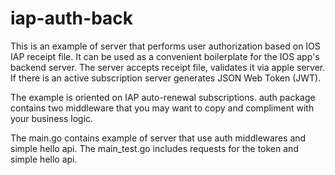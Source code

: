 # iap-auth-back
This is an example of server that performs user authorization based on IOS IAP receipt file.
It can be used as a convenient boilerplate for the IOS app's backend server.
The server accepts receipt file, validates it via apple server. If there is an active subscription server generates JSON Web Token (JWT).

The example is oriented on IAP auto-renewal subscriptions. 
auth package contains two middleware that you may want to copy and compliment with your business logic.

The main.go contains example of server that use auth middlewares and simple hello api. 
The main_test.go includes requests for the token and simple hello api.
